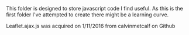 This folder is designed to store javascript code I find useful.  As this is the first folder I've attempted to create there might be a learning curve.

Leaflet.ajax.js was acquired on 1/11/2016 from calvinmetcalf on Github

